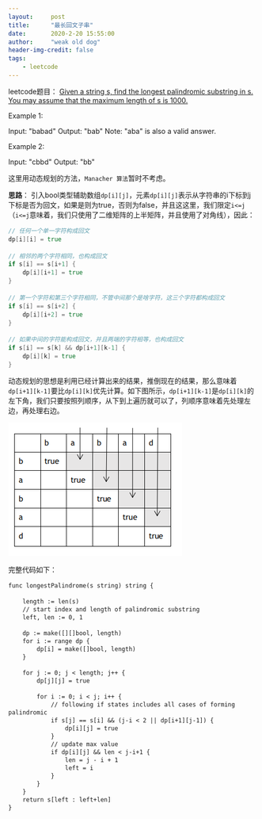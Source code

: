```yaml
---
layout:     post
title:      "最长回文子串"
date:       2020-2-20 15:55:00
author:     "weak old dog"
header-img-credit: false
tags:
    - leetcode
---
```


leetcode题目：
[Given a string s, find the longest palindromic substring in s. You may assume that the maximum length of s is 1000.](https://leetcode-cn.com/problems/longest-palindromic-substring)

Example 1:

Input: "babad"
Output: "bab"
Note: "aba" is also a valid answer.

Example 2:

Input: "cbbd"
Output: "bb"

这里用动态规划的方法，`Manacher 算法`暂时不考虑。

**思路**：
引入bool类型辅助数组`dp[i][j]`，元素`dp[i][j]`表示从字符串的i下标到j下标是否为回文，如果是则为true，否则为false，并且这这里，我们限定`i<=j`（`i<=j`意味着，我们只使用了二维矩阵的上半矩阵，并且使用了对角线），因此：
```go
// 任何一个单一字符构成回文
dp[i][i] = true

// 相邻的两个字符相同，也构成回文
if s[i] == s[i+1] {
	dp[i][i+1] = true 
}

// 第一个字符和第三个字符相同，不管中间那个是啥字符，这三个字符都构成回文
if s[i] == s[i+2] {
	dp[i][i+2] = true
}

// 如果中间的字符能构成回文，并且两端的字符相等，也构成回文
if s[i] == s[k] && dp[i+1][k-1] {
	dp[i][k] = true
}
```
动态规划的思想是利用已经计算出来的结果，推倒现在的结果，那么意味着`dp[i+1][k-1]`要比`dp[i][k]`优先计算。如下图所示，`dp[i+1][k-1]`是`dp[i][k]`的左下角，我们只要按照列顺序，从下到上遍历就可以了，列顺序意味着先处理左边，再处理右边。

![java-javascript](/img/in-post/longestPS/Picture1.png)

完整代码如下：
```golang
func longestPalindrome(s string) string {

	length := len(s)
	// start index and length of palindromic substring
	left, len := 0, 1

	dp := make([][]bool, length)
	for i := range dp {
		dp[i] = make([]bool, length)
	}

	for j := 0; j < length; j++ {
		dp[j][j] = true

		for i := 0; i < j; i++ {
			// following if states includes all cases of forming palindromic
			if s[j] == s[i] && (j-i < 2 || dp[i+1][j-1]) {
				dp[i][j] = true
			}
			// update max value
			if dp[i][j] && len < j-i+1 {
				len = j - i + 1
				left = i
			}
		}
	}
	return s[left : left+len]
}
```
